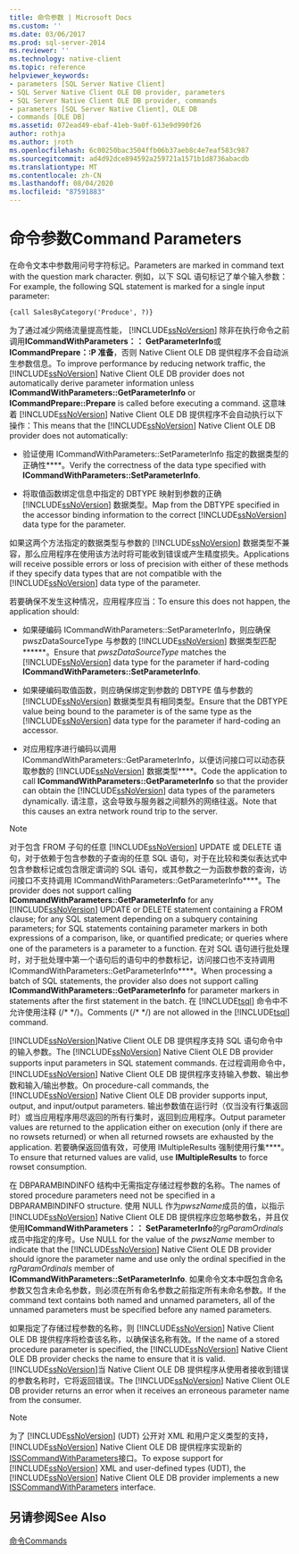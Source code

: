 ```yaml
---
title: 命令参数 | Microsoft Docs
ms.custom: ''
ms.date: 03/06/2017
ms.prod: sql-server-2014
ms.reviewer: ''
ms.technology: native-client
ms.topic: reference
helpviewer_keywords:
- parameters [SQL Server Native Client]
- SQL Server Native Client OLE DB provider, parameters
- SQL Server Native Client OLE DB provider, commands
- parameters [SQL Server Native Client], OLE DB
- commands [OLE DB]
ms.assetid: 072ead49-ebaf-41eb-9a0f-613e9d990f26
author: rothja
ms.author: jroth
ms.openlocfilehash: 6c00250bac3504ffb06b37aeb8c4e7eaf583c987
ms.sourcegitcommit: ad4d92dce894592a259721a1571b1d8736abacdb
ms.translationtype: MT
ms.contentlocale: zh-CN
ms.lasthandoff: 08/04/2020
ms.locfileid: "87591883"
---
```

# <a name="command-parameters"></a><span data-ttu-id="35eaa-102">命令参数</span><span class="sxs-lookup"><span data-stu-id="35eaa-102">Command Parameters</span></span>
  <span data-ttu-id="35eaa-103">在命令文本中参数用问号字符标记。</span><span class="sxs-lookup"><span data-stu-id="35eaa-103">Parameters are marked in command text with the question mark character.</span></span> <span data-ttu-id="35eaa-104">例如，以下 SQL 语句标记了单个输入参数：</span><span class="sxs-lookup"><span data-stu-id="35eaa-104">For example, the following SQL statement is marked for a single input parameter:</span></span>  
  
```  
{call SalesByCategory('Produce', ?)}  
```  
  
 <span data-ttu-id="35eaa-105">为了通过减少网络流量提高性能， [!INCLUDE[ssNoVersion](../../includes/ssnoversion-md.md)] 除非在执行命令之前调用**ICommandWithParameters：： GetParameterInfo**或**ICommandPrepare：:P 准备**，否则 Native Client OLE DB 提供程序不会自动派生参数信息。</span><span class="sxs-lookup"><span data-stu-id="35eaa-105">To improve performance by reducing network traffic, the [!INCLUDE[ssNoVersion](../../includes/ssnoversion-md.md)] Native Client OLE DB provider does not automatically derive parameter information unless **ICommandWithParameters::GetParameterInfo** or **ICommandPrepare::Prepare** is called before executing a command.</span></span> <span data-ttu-id="35eaa-106">这意味着 [!INCLUDE[ssNoVersion](../../includes/ssnoversion-md.md)] Native Client OLE DB 提供程序不会自动执行以下操作：</span><span class="sxs-lookup"><span data-stu-id="35eaa-106">This means that the [!INCLUDE[ssNoVersion](../../includes/ssnoversion-md.md)] Native Client OLE DB provider does not automatically:</span></span>  
  
-   <span data-ttu-id="35eaa-107">验证使用 ICommandWithParameters::SetParameterInfo 指定的数据类型的正确性\*\*\*\*。</span><span class="sxs-lookup"><span data-stu-id="35eaa-107">Verify the correctness of the data type specified with **ICommandWithParameters::SetParameterInfo**.</span></span>  
  
-   <span data-ttu-id="35eaa-108">将取值函数绑定信息中指定的 DBTYPE 映射到参数的正确 [!INCLUDE[ssNoVersion](../../includes/ssnoversion-md.md)] 数据类型。</span><span class="sxs-lookup"><span data-stu-id="35eaa-108">Map from the DBTYPE specified in the accessor binding information to the correct [!INCLUDE[ssNoVersion](../../includes/ssnoversion-md.md)] data type for the parameter.</span></span>  
  
 <span data-ttu-id="35eaa-109">如果这两个方法指定的数据类型与参数的 [!INCLUDE[ssNoVersion](../../includes/ssnoversion-md.md)] 数据类型不兼容，那么应用程序在使用该方法时将可能收到错误或产生精度损失。</span><span class="sxs-lookup"><span data-stu-id="35eaa-109">Applications will receive possible errors or loss of precision with either of these methods if they specify data types that are not compatible with the [!INCLUDE[ssNoVersion](../../includes/ssnoversion-md.md)] data type of the parameter.</span></span>  
  
 <span data-ttu-id="35eaa-110">若要确保不发生这种情况，应用程序应当：</span><span class="sxs-lookup"><span data-stu-id="35eaa-110">To ensure this does not happen, the application should:</span></span>  
  
-   <span data-ttu-id="35eaa-111">如果硬编码 ICommandWithParameters::SetParameterInfo，则应确保 pwszDataSourceType 与参数的 [!INCLUDE[ssNoVersion](../../includes/ssnoversion-md.md)] 数据类型匹配\*\*\*\*\*\*。</span><span class="sxs-lookup"><span data-stu-id="35eaa-111">Ensure that *pwszDataSourceType* matches the [!INCLUDE[ssNoVersion](../../includes/ssnoversion-md.md)] data type for the parameter if hard-coding **ICommandWithParameters::SetParameterInfo**.</span></span>  
  
-   <span data-ttu-id="35eaa-112">如果硬编码取值函数，则应确保绑定到参数的 DBTYPE 值与参数的 [!INCLUDE[ssNoVersion](../../includes/ssnoversion-md.md)] 数据类型具有相同类型。</span><span class="sxs-lookup"><span data-stu-id="35eaa-112">Ensure that the DBTYPE value being bound to the parameter is of the same type as the [!INCLUDE[ssNoVersion](../../includes/ssnoversion-md.md)] data type for the parameter if hard-coding an accessor.</span></span>  
  
-   <span data-ttu-id="35eaa-113">对应用程序进行编码以调用 ICommandWithParameters::GetParameterInfo，以便访问接口可以动态获取参数的 [!INCLUDE[ssNoVersion](../../includes/ssnoversion-md.md)] 数据类型\*\*\*\*。</span><span class="sxs-lookup"><span data-stu-id="35eaa-113">Code the application to call **ICommandWithParameters::GetParameterInfo** so that the provider can obtain the [!INCLUDE[ssNoVersion](../../includes/ssnoversion-md.md)] data types of the parameters dynamically.</span></span> <span data-ttu-id="35eaa-114">请注意，这会导致与服务器之间额外的网络往返。</span><span class="sxs-lookup"><span data-stu-id="35eaa-114">Note that this causes an extra network round trip to the server.</span></span>  
  
> [!NOTE]  
>  <span data-ttu-id="35eaa-115">对于包含 FROM 子句的任意 [!INCLUDE[ssNoVersion](../../includes/ssnoversion-md.md)] UPDATE 或 DELETE 语句，对于依赖于包含参数的子查询的任意 SQL 语句，对于在比较和类似表达式中包含参数标记或包含限定谓词的 SQL 语句，或其参数之一为函数参数的查询，访问接口不支持调用 ICommandWithParameters::GetParameterInfo\*\*\*\*。</span><span class="sxs-lookup"><span data-stu-id="35eaa-115">The provider does not support calling **ICommandWithParameters::GetParameterInfo** for any [!INCLUDE[ssNoVersion](../../includes/ssnoversion-md.md)] UPDATE or DELETE statement containing a FROM clause; for any SQL statement depending on a subquery containing parameters; for SQL statements containing parameter markers in both expressions of a comparison, like, or quantified predicate; or queries where one of the parameters is a parameter to a function.</span></span> <span data-ttu-id="35eaa-116">在对 SQL 语句进行批处理时，对于批处理中第一个语句后的语句中的参数标记，访问接口也不支持调用 ICommandWithParameters::GetParameterInfo\*\*\*\*。</span><span class="sxs-lookup"><span data-stu-id="35eaa-116">When processing a batch of SQL statements, the provider also does not support calling **ICommandWithParameters::GetParameterInfo** for parameter markers in statements after the first statement in the batch.</span></span> <span data-ttu-id="35eaa-117">在 [!INCLUDE[tsql](../../includes/tsql-md.md)] 命令中不允许使用注释 (/\* \*/)。</span><span class="sxs-lookup"><span data-stu-id="35eaa-117">Comments (/\* \*/) are not allowed in the [!INCLUDE[tsql](../../includes/tsql-md.md)] command.</span></span>  
  
 <span data-ttu-id="35eaa-118">[!INCLUDE[ssNoVersion](../../includes/ssnoversion-md.md)]Native Client OLE DB 提供程序支持 SQL 语句命令中的输入参数。</span><span class="sxs-lookup"><span data-stu-id="35eaa-118">The [!INCLUDE[ssNoVersion](../../includes/ssnoversion-md.md)] Native Client OLE DB provider supports input parameters in SQL statement commands.</span></span> <span data-ttu-id="35eaa-119">在过程调用命令中， [!INCLUDE[ssNoVersion](../../includes/ssnoversion-md.md)] Native Client OLE DB 提供程序支持输入参数、输出参数和输入/输出参数。</span><span class="sxs-lookup"><span data-stu-id="35eaa-119">On procedure-call commands, the [!INCLUDE[ssNoVersion](../../includes/ssnoversion-md.md)] Native Client OLE DB provider supports input, output, and input/output parameters.</span></span> <span data-ttu-id="35eaa-120">输出参数值在运行时（仅当没有行集返回时）或当应用程序用尽返回的所有行集时，返回到应用程序。</span><span class="sxs-lookup"><span data-stu-id="35eaa-120">Output parameter values are returned to the application either on execution (only if there are no rowsets returned) or when all returned rowsets are exhausted by the application.</span></span> <span data-ttu-id="35eaa-121">若要确保返回值有效，可使用 IMultipleResults 强制使用行集\*\*\*\*。</span><span class="sxs-lookup"><span data-stu-id="35eaa-121">To ensure that returned values are valid, use **IMultipleResults** to force rowset consumption.</span></span>  
  
 <span data-ttu-id="35eaa-122">在 DBPARAMBINDINFO 结构中无需指定存储过程参数的名称。</span><span class="sxs-lookup"><span data-stu-id="35eaa-122">The names of stored procedure parameters need not be specified in a DBPARAMBINDINFO structure.</span></span> <span data-ttu-id="35eaa-123">使用 NULL 作为*pwszName*成员的值，以指示 [!INCLUDE[ssNoVersion](../../includes/ssnoversion-md.md)] Native Client OLE DB 提供程序应忽略参数名，并且仅使用**ICommandWithParameters：： SetParameterInfo**的*rgParamOrdinals*成员中指定的序号。</span><span class="sxs-lookup"><span data-stu-id="35eaa-123">Use NULL for the value of the *pwszName* member to indicate that the [!INCLUDE[ssNoVersion](../../includes/ssnoversion-md.md)] Native Client OLE DB provider should ignore the parameter name and use only the ordinal specified in the *rgParamOrdinals* member of **ICommandWithParameters::SetParameterInfo**.</span></span> <span data-ttu-id="35eaa-124">如果命令文本中既包含命名参数又包含未命名参数，则必须在所有命名参数之前指定所有未命名参数。</span><span class="sxs-lookup"><span data-stu-id="35eaa-124">If the command text contains both named and unnamed parameters, all of the unnamed parameters must be specified before any named parameters.</span></span>  
  
 <span data-ttu-id="35eaa-125">如果指定了存储过程参数的名称，则 [!INCLUDE[ssNoVersion](../../includes/ssnoversion-md.md)] Native Client OLE DB 提供程序将检查该名称，以确保该名称有效。</span><span class="sxs-lookup"><span data-stu-id="35eaa-125">If the name of a stored procedure parameter is specified, the [!INCLUDE[ssNoVersion](../../includes/ssnoversion-md.md)] Native Client OLE DB provider checks the name to ensure that it is valid.</span></span> <span data-ttu-id="35eaa-126">[!INCLUDE[ssNoVersion](../../includes/ssnoversion-md.md)]当 Native Client OLE DB 提供程序从使用者接收到错误的参数名称时，它将返回错误。</span><span class="sxs-lookup"><span data-stu-id="35eaa-126">The [!INCLUDE[ssNoVersion](../../includes/ssnoversion-md.md)] Native Client OLE DB provider returns an error when it receives an erroneous parameter name from the consumer.</span></span>  
  
> [!NOTE]  
>  <span data-ttu-id="35eaa-127">为了 [!INCLUDE[ssNoVersion](../../includes/ssnoversion-md.md)] (UDT) 公开对 XML 和用户定义类型的支持， [!INCLUDE[ssNoVersion](../../includes/ssnoversion-md.md)] Native Client OLE DB 提供程序实现新的[ISSCommandWithParameters](../native-client-ole-db-interfaces/isscommandwithparameters-ole-db.md)接口。</span><span class="sxs-lookup"><span data-stu-id="35eaa-127">To expose support for [!INCLUDE[ssNoVersion](../../includes/ssnoversion-md.md)] XML and user-defined types (UDT), the [!INCLUDE[ssNoVersion](../../includes/ssnoversion-md.md)] Native Client OLE DB provider implements a new [ISSCommandWithParameters](../native-client-ole-db-interfaces/isscommandwithparameters-ole-db.md) interface.</span></span>  
  
## <a name="see-also"></a><span data-ttu-id="35eaa-128">另请参阅</span><span class="sxs-lookup"><span data-stu-id="35eaa-128">See Also</span></span>  
 [<span data-ttu-id="35eaa-129">命令</span><span class="sxs-lookup"><span data-stu-id="35eaa-129">Commands</span></span>](commands.md)  
  
  
